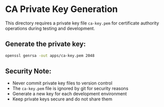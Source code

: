 # CA Private Key Generation

This directory requires a private key file `ca-key.pem` for certificate authority operations during testing and development.

## Generate the private key:

```bash
openssl genrsa -out apps/ca-key.pem 2048
```

## Security Note:
- Never commit private key files to version control
- The `ca-key.pem` file is ignored by git for security reasons
- Generate a new key for each development environment
- Keep private keys secure and do not share them
